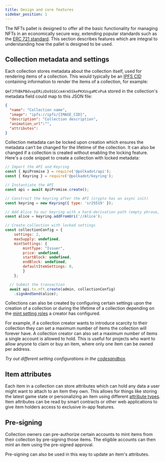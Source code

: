 ```yaml
---
title: Design and core features
sidebar_position: 1
---
```


The NFTs pallet is designed to offer all the basic functionality for managing NFTs in an economically secure way, extending popular standards such as the [ERC 721 standard](https://eips.ethereum.org/EIPS/eip-721).
This section describes features which are integral to understanding how the pallet is designed to be used.

## Collection metadata and settings

Each collection stores metadata about the collection itself, used for rendering items of a collection. This would typically be an [IPFS CID](https://docs.ipfs.tech/concepts/content-addressing/) containing information to render the items of a collection, for example:

`QmfJfhBkPBdvxpERizDo91GCcm4rm5SkePKXUsgaMCvPuA` stored in the collection's metadata field could map to this JSON file:

```json
{
  "name": "Collection name",
  "image": "ipfs://ipfs/{IMAGE_CID}",
  "description": "Collection description",
  "animation_url":"",
  "attributes": 
}   
```

Collection metadata can be locked upon creation which ensures the metadata can’t be changed for the lifetime of the collection.
It can also be changed if a collection is created without enabling the locking feature. Here's a code snippet to create a collection with locked metadata:

```js
// Import the API and Keyring
const { ApiPromise } = require('@polkadot/api');
const { Keyring } = require('@polkadot/keyring');

// Instantiate the API
const api = await ApiPromise.create();

// Construct the keyring after the API (crypto has an async init)
const keyring = new Keyring({ type: 'sr25519' });

// Add Alice to our keyring with a hard-derivation path (empty phrase, so uses dev)
const alice = keyring.addFromUri('//Alice');

// Create collection with locked settings
const collectionConfig = {
    settings: 2,
    maxSupply: undefined,
    mintSettings: {
        mintType: "Issuer",
        price: undefined,
        startBlock: undefined,
        endBlock: undefined,
        defaultItemSettings: 0,
        }
    };      

  // Submit the transaction
  await api.tx.nft.create(admin, collectionConfig)
    .signAndSend(alice);
```

Collections can also be created by configuring certain settings upon the creation of a collection or during the lifetime of a collection depending on the [mint setting roles](./settings-and-roles.md) a creator has configured. 

For example, if a collection creator wants to introduce scarcity to their collection they can set a maximum number of items the collection will forever have.
A collection creator can also set a maximum number of items a single account is allowed to hold. 
This is useful for projects who want to allow anyone to claim or buy an item, where only one item can be owned per address.

*Try out different setting configurations in the [codesandbox](../guides/codesandbox.mdx).*

## Item attributes 

Each item in a collection can store attributes which can hold any data a user might want to attach to an item they own. 
This allows for things like storing the latest game state or personalizing an item using different [attribute types](attribute-types.md).
Item attributes can be read by smart contracts or other web applications to give item holders access to exclusive in-app features.

## Pre-signing

Collection owners can pre-authorize certain accounts to mint items from their collection by pre-signing those items.
The eligible accounts can then mint an item using the pre-signed approval.

Pre-signing can also be used in this way to update an item's attributes.